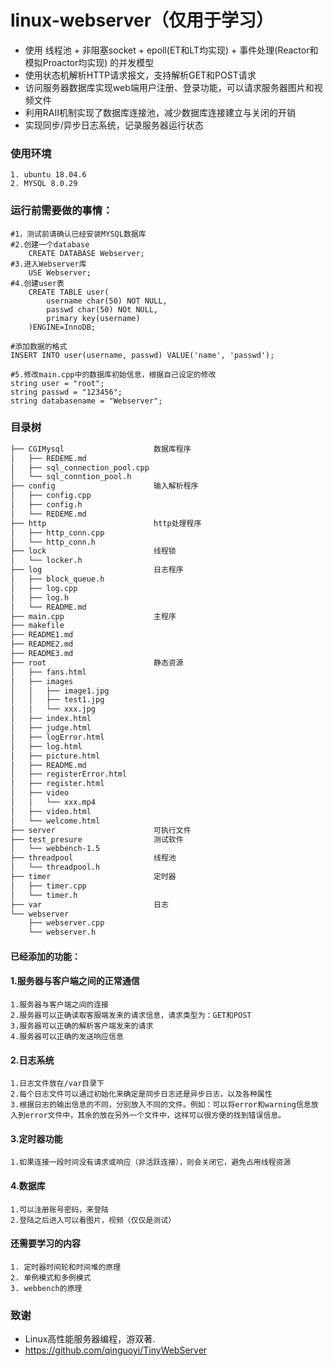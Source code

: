 # linux-webserver（仅用于学习）

* 使用 线程池 + 非阻塞socket + epoll(ET和LT均实现) + 事件处理(Reactor和模拟Proactor均实现) 的并发模型
* 使用状态机解析HTTP请求报文，支持解析GET和POST请求
* 访问服务器数据库实现web端用户注册、登录功能，可以请求服务器图片和视频文件
* 利用RAII机制实现了数据库连接池，减少数据库连接建立与关闭的开销
* 实现同步/异步日志系统，记录服务器运行状态

### 使用环境

	1. ubuntu 18.04.6
	2. MYSQL 8.0.29

### 运行前需要做的事情：

```mysql
#1，测试前请确认已经安装MYSQL数据库
#2.创建一个database
	CREATE DATABASE Webserver;
#3.进入Webserver库
	USE Webserver;
#4.创建user表
	CREATE TABLE user(
    	username char(50) NOT NULL,
        passwd char(50) NOt NULL,
        primary key(username)
    )ENGINE=InnoDB;

#添加数据的格式
INSERT INTO user(username, passwd) VALUE('name', 'passwd');

#5.修改main.cpp中的数据库初始信息，根据自己设定的修改
string user = "root";
string passwd = "123456";
string databasename = "Webserver";
```

### 目录树

```bash
├── CGIMysql 					数据库程序	
│   ├── REDEME.md
│   ├── sql_connection_pool.cpp
│   └── sql_conntion_pool.h
├── config						输入解析程序
│   ├── config.cpp
│   ├── config.h
│   └── REDEME.md
├── http						http处理程序
│   ├── http_conn.cpp
│   └── http_conn.h
├── lock						线程锁
│   └── locker.h
├── log							日志程序
│   ├── block_queue.h
│   ├── log.cpp
│   ├── log.h
│   └── README.md
├── main.cpp					主程序
├── makefile
├── README1.md
├── README2.md
├── README3.md
├── root						静态资源
│   ├── fans.html
│   ├── images
│   │   ├── image1.jpg
│   │   ├── test1.jpg
│   │   └── xxx.jpg
│   ├── index.html
│   ├── judge.html
│   ├── logError.html
│   ├── log.html
│   ├── picture.html
│   ├── README.md
│   ├── registerError.html
│   ├── register.html
│   ├── video
│   │   └── xxx.mp4
│   ├── video.html
│   └── welcome.html
├── server						可执行文件
├── test_presure				测试软件
│   └── webbench-1.5
├── threadpool					线程池
│   └── threadpool.h
├── timer						定时器
│   ├── timer.cpp
│   └── timer.h
├── var							日志
└── webserver
    ├── webserver.cpp
    └── webserver.h

```

#### **已经添加的功能：**

#### 1.服务器与客户端之间的正常通信

	1.服务器与客户端之间的连接
	2.服务器可以正确读取客服端发来的请求信息，请求类型为：GET和POST
	3.服务器可以正确的解析客户端发来的请求
	4.服务器可以正确的发送响应信息

#### 2.日志系统

	1.日志文件放在/var目录下
	2.每个日志文件可以通过初始化来确定是同步日志还是异步日志，以及各种属性
	3.根据日志的输出信息的不同，分别放入不同的文件。例如：可以将error和warning信息放入到error文件中，其余的放在另外一个文件中，这样可以很方便的找到错误信息。

#### 3.定时器功能

	1.如果连接一段时间没有请求或响应（非活跃连接），则会关闭它，避免占用线程资源

#### 4.数据库

	1.可以注册账号密码，来登陆
	2.登陆之后进入可以看图片，视频（仅仅是测试）

#### 还需要学习的内容

	1. 定时器时间轮和时间堆的原理
	2. 单例模式和多例模式
	3. webbench的原理

### 致谢

  * Linux高性能服务器编程，游双著.
  * https://github.com/qinguoyi/TinyWebServer